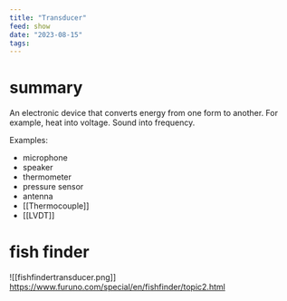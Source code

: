 ```yaml
---
title: "Transducer"
feed: show
date: "2023-08-15"
tags: 
---
```


# summary

An electronic device that converts energy from one form to another. For example, heat into voltage. Sound into frequency.

Examples:
- microphone
- speaker
- thermometer
- pressure sensor
- antenna
- [[Thermocouple]]
- [[LVDT]]

# fish finder

![[fishfindertransducer.png]] 
https://www.furuno.com/special/en/fishfinder/topic2.html 